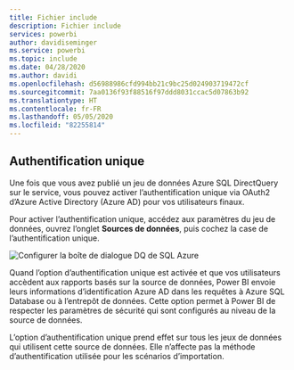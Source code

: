```yaml
---
title: Fichier include
description: Fichier include
services: powerbi
author: davidiseminger
ms.service: powerbi
ms.topic: include
ms.date: 04/28/2020
ms.author: davidi
ms.openlocfilehash: d56988986cfd994bb21c9bc25d024903719472cf
ms.sourcegitcommit: 7aa0136f93f88516f97ddd8031ccac5d07863b92
ms.translationtype: HT
ms.contentlocale: fr-FR
ms.lasthandoff: 05/05/2020
ms.locfileid: "82255814"
---
```

## <a name="single-sign-on"></a>Authentification unique

Une fois que vous avez publié un jeu de données Azure SQL DirectQuery sur le service, vous pouvez activer l’authentification unique via OAuth2 d’Azure Active Directory (Azure AD) pour vos utilisateurs finaux.

Pour activer l’authentification unique, accédez aux paramètres du jeu de données, ouvrez l’onglet **Sources de données**, puis cochez la case de l’authentification unique.

![Configurer la boîte de dialogue DQ de SQL Azure](media/direct-query-sso/sso-dialog.png)

Quand l’option d’authentification unique est activée et que vos utilisateurs accèdent aux rapports basés sur la source de données, Power BI envoie leurs informations d’identification Azure AD dans les requêtes à Azure SQL Database ou à l’entrepôt de données. Cette option permet à Power BI de respecter les paramètres de sécurité qui sont configurés au niveau de la source de données.

L’option d’authentification unique prend effet sur tous les jeux de données qui utilisent cette source de données. Elle n’affecte pas la méthode d’authentification utilisée pour les scénarios d’importation.

